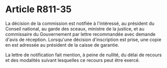 # Article R811-35

La décision de la commission est notifiée à l'intéressé, au président du Conseil national, au garde des sceaux, ministre de la justice, et au commissaire du Gouvernement par lettre recommandée avec demande d'avis de réception. Lorsqu'une décision d'inscription est prise, une copie en est adressée au président de la caisse de garantie.

La lettre de notification fait mention, à peine de nullité, du délai de recours et des modalités suivant lesquelles ce recours peut être exercé.
